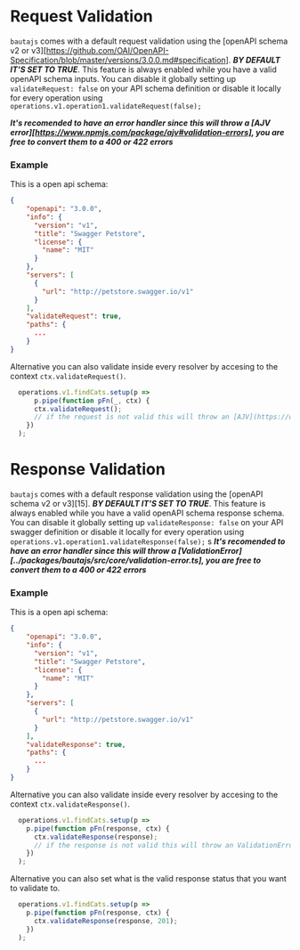 # Request Validation

`bautajs` comes with a default request validation using the [openAPI schema v2 or v3][https://github.com/OAI/OpenAPI-Specification/blob/master/versions/3.0.0.md#specification]. **_BY DEFAULT IT'S SET TO TRUE_**.
This feature is always enabled while you have a valid openAPI schema inputs. 
You can disable it globally setting up `validateRequest: false` on your API schema definition or disable it locally for every operation
using `operations.v1.operation1.validateRequest(false);`

**_It's recomended to have an error handler since this will throw a [AJV error][https://www.npmjs.com/package/ajv#validation-errors], you are free to convert them to a 400 or 422 errors_**

### Example

  This is a open api schema:

```json
{
    "openapi": "3.0.0",
    "info": {
      "version": "v1",
      "title": "Swagger Petstore",
      "license": {
        "name": "MIT"
      }
    },
    "servers": [
      {
        "url": "http://petstore.swagger.io/v1"
      }
    ],
    "validateRequest": true,
    "paths": {
      ...
    }
}
```

  Alternative you can also validate inside every resolver by accesing to the context `ctx.validateRequest()`.

```js
  operations.v1.findCats.setup(p => 
      p.pipe(function pFn(_, ctx) {
      ctx.validateRequest();
      // if the request is not valid this will throw an [AJV](https://www.npmjs.com/package/ajv#validation-errors) error
    })
  );
```


# Response Validation

`bautajs` comes with a default response validation using the [openAPI schema v2 or v3][15]. **_BY DEFAULT IT'S SET TO TRUE_**.
This feature is always enabled while you have a valid openAPI schema response schema. You can disable it globally setting up `validateResponse: false` on your API swagger definition or disable it locally for every operation
using `operations.v1.operation1.validateResponse(false);`
s
**_It's recomended to have an error handler since this will throw a [ValidationError][../packages/bautajs/src/core/validation-error.ts], you are free to convert them to a 400 or 422 errors_**

### Example

  This is a open api schema:

```json
{
    "openapi": "3.0.0",
    "info": {
      "version": "v1",
      "title": "Swagger Petstore",
      "license": {
        "name": "MIT"
      }
    },
    "servers": [
      {
        "url": "http://petstore.swagger.io/v1"
      }
    ],
    "validateResponse": true,
    "paths": {
      ...
    }
}
```

  Alternative you can also validate inside every resolver by accesing to the context `ctx.validateResponse()`.

```js
  operations.v1.findCats.setup(p => 
    p.pipe(function pFn(response, ctx) {
      ctx.validateResponse(response);
      // if the response is not valid this will throw an ValidationError error 
    })
  );
```

  Alternative you can also set what is the valid response status that you want to validate to.

```js
  operations.v1.findCats.setup(p => 
    p.pipe(function pFn(response, ctx) {
      ctx.validateResponse(response, 201);
    })
  );
```